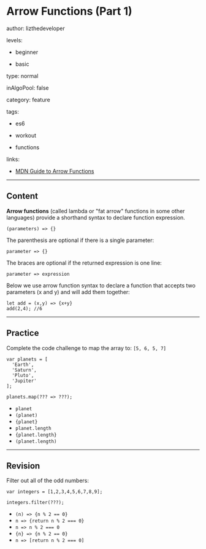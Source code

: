 # Arrow Functions (Part 1)
author: lizthedeveloper

levels:

  - beginner

  - basic

type: normal

inAlgoPool: false

category: feature

tags:

  - es6

  - workout

  - functions

links:

  - [MDN Guide to Arrow Functions](https://developer.mozilla.org/en-US/docs/Web/JavaScript/Reference/Functions/Arrow_functions)

---
## Content

**Arrow functions** (called lambda or "fat arrow" functions in some other languages) provide a shorthand syntax to declare function expression.

```
(parameters) => {}
```

The parenthesis are optional if there is a single parameter:

```
parameter => {}
```

The braces are optional if the returned expression is one line:

```
parameter => expression
```

Below we use arrow function syntax to declare a function that accepts two parameters (x and y) and will add them together:

```
let add = (x,y) => {x+y}
add(2,4); //6
```

---
## Practice

Complete the code challenge to map the array to: `[5, 6, 5, 7]`
```
var planets = [
  'Earth',
  'Saturn',
  'Pluto',
  'Jupiter'
];

planets.map(??? => ???);
```
* `planet`
* `(planet)`
* `{planet}`
* `planet.length`
* `{planet.length}`
* `(planet.length)`

---
## Revision

Filter out all of the odd numbers:

```
var integers = [1,2,3,4,5,6,7,8,9];

integers.filter(???);
```

* `(n) => {n % 2 == 0}`
* `n => {return n % 2 === 0}`
* `n => n % 2 === 0`
* `{n} => {n % 2 == 0}`
* `n => [return n % 2 === 0]`

